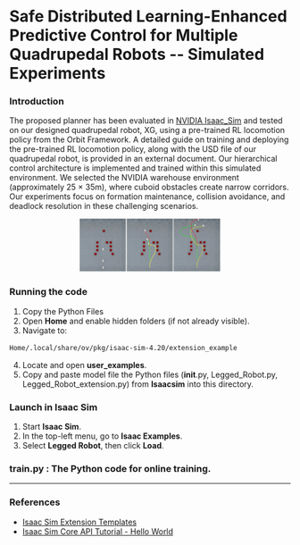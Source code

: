 
# Safe Distributed Learning-Enhanced Predictive Control for Multiple Quadrupedal Robots -- Simulated Experiments

### Introduction

The proposed planner has been evaluated in [NVIDIA Isaac_Sim](https://developer.nvidia.com/isaac/sim) and tested on our designed quadrupedal robot, XG, using a pre-trained RL locomotion policy from the Orbit Framework. A detailed guide on training and deploying the pre-trained RL locomotion policy, along with the USD file of our quadrupedal robot, is provided in an external document. Our hierarchical control architecture is implemented and trained within this simulated environment. We selected the NVIDIA warehouse environment (approximately 25 × 35m), where cuboid obstacles create narrow corridors. Our experiments focus on formation maintenance, collision avoidance, and deadlock resolution in these challenging scenarios.
<div align="center">
  <img src="../assets/fig5.png" width="50%"/>
</div>

### Running the code

1. Copy the Python Files  
2. Open **Home** and enable hidden folders (if not already visible).  
3. Navigate to:  
```bash
Home/.local/share/ov/pkg/isaac-sim-4.20/extension_example
```

4. Locate and open **user_examples**.  
5. Copy and paste model file the Python files (__init__.py, Legged_Robot.py, Legged_Robot_extension.py) from **Isaacsim** into this directory.  

### Launch in Isaac Sim  
1. Start **Isaac Sim**.  
2. In the top-left menu, go to **Isaac Examples**.  
3. Select **Legged Robot**, then click **Load**.  

### train.py : The Python code for online training.

---

### References  
- [Isaac Sim Extension Templates](https://docs.omniverse.nvidia.com/isaacsim/latest/advanced_tutorials/tutorial_extension_templates.html)  
- [Isaac Sim Core API Tutorial - Hello World](https://docs.omniverse.nvidia.com/isaacsim/latest/core_api_tutorials/tutorial_core_hello_world.html)  

